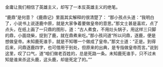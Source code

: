 金庸让我们相信了英雄主义，却写了一本反英雄主义的绝笔。

“鹿鼎”是何意？《鹿鼎记》里面其实解释的很清楚了：
“那小孩点头道：“我明白了，小说书上说逐鹿中原，就是大家争着要做皇帝的意思。”那文士甚是喜欢，点了点头，在纸上画了一只鼎的图形，道：“古人煮食，不用灶头锅子，用这样三只脚的鼎，小面烧柴，捉到了鹿，就在鼎煮来吃。”那小孩问道“所以问鼎，逐鹿，便是想做皇帝。未知鹿死谁手，就是不知哪一个做成了皇帝。”那文士道：“正是。到得后来，问鼎逐鹿四字，也可借用于别处，但原来的出典，是专指做皇帝而言。”说到这里，叹了口气，道“咱们做老百姓的，总是死路一条。未知鹿死谁手，只不过未知是谁来杀这头鹿，这头鹿，却是死定了的。””
